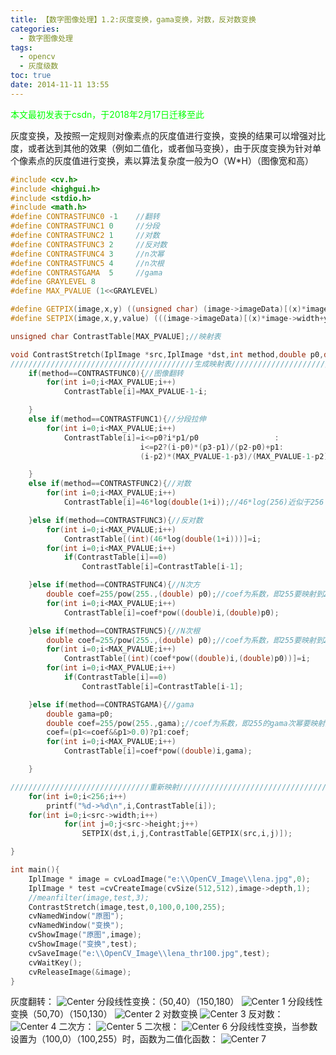 ```yaml
---
title: 【数字图像处理】1.2:灰度变换，gama变换，对数，反对数变换
categories:
  - 数字图像处理
tags:
  - opencv
  - 灰度级数
toc: true
date: 2014-11-11 13:55
---
```

<font color="00FF00">本文最初发表于csdn，于2018年2月17日迁移至此</font>

灰度变换，及按照一定规则对像素点的灰度值进行变换，变换的结果可以增强对比度，或者达到其他的效果（例如二值化，或者伽马变换），由于灰度变换为针对单个像素点的灰度值进行变换，素以算法复杂度一般为O（W\*H）（图像宽和高）
```c++
#include <cv.h>
#include <highgui.h>
#include <stdio.h>
#include <math.h>
#define CONTRASTFUNC0 -1	//翻转
#define CONTRASTFUNC1 0		//分段
#define CONTRASTFUNC2 1		//对数
#define CONTRASTFUNC3 2		//反对数
#define CONTRASTFUNC4 3		//n次幂
#define CONTRASTFUNC5 4		//n次根
#define CONTRASTGAMA  5     //gama
#define GRAYLEVEL 8
#define MAX_PVALUE (1<<GRAYLEVEL)

#define GETPIX(image,x,y) ((unsigned char) (image->imageData)[(x)*image->width+(y)])
#define SETPIX(image,x,y,value) (((image->imageData)[(x)*image->width+y])=((unsigned char)value))

unsigned char ContrastTable[MAX_PVALUE];//映射表

void ContrastStretch(IplImage *src,IplImage *dst,int method,double p0,double p1,int p2,int p3){
/////////////////////////////////////////生成映射表////////////////////////////////////////////
	if(method==CONTRASTFUNC0){//图像翻转
		for(int i=0;i<MAX_PVALUE;i++)
			ContrastTable[i]=MAX_PVALUE-1-i;

	}
	else if(method==CONTRASTFUNC1){//分段拉伸
		for(int i=0;i<MAX_PVALUE;i++)
			ContrastTable[i]=i<=p0?i*p1/p0                 :
							 i<=p2?(i-p0)*(p3-p1)/(p2-p0)+p1:
							 (i-p2)*(MAX_PVALUE-1-p3)/(MAX_PVALUE-1-p2)+p3;

	}
	else if(method==CONTRASTFUNC2){//对数
		for(int i=0;i<MAX_PVALUE;i++)
			ContrastTable[i]=46*log(double(1+i));//46*log(256)近似于256

	}else if(method==CONTRASTFUNC3){//反对数
		for(int i=0;i<MAX_PVALUE;i++)
			ContrastTable[(int)(46*log(double(1+i)))]=i;
		for(int i=0;i<MAX_PVALUE;i++)
			if(ContrastTable[i]==0)
				ContrastTable[i]=ContrastTable[i-1];

	}else if(method==CONTRASTFUNC4){//N次方
		double coef=255/pow(255.,(double) p0);//coef为系数，即255要映射到255
		for(int i=0;i<MAX_PVALUE;i++)
			ContrastTable[i]=coef*pow((double)i,(double)p0);

	}else if(method==CONTRASTFUNC5){//N次根
		double coef=255/pow(255.,(double) p0);//coef为系数，即255要映射到255
		for(int i=0;i<MAX_PVALUE;i++)
			ContrastTable[(int)(coef*pow((double)i,(double)p0))]=i;
		for(int i=0;i<MAX_PVALUE;i++)
			if(ContrastTable[i]==0)
				ContrastTable[i]=ContrastTable[i-1];

	}else if(method==CONTRASTGAMA){//gama
		double gama=p0;
		double coef=255/pow(255.,gama);//coef为系数，即255的gama次幂要映射到255
		coef=(p1<=coef&&p1>0.0)?p1:coef;
		for(int i=0;i<MAX_PVALUE;i++)
			ContrastTable[i]=coef*pow((double)i,gama);

	}

///////////////////////////////重新映射/////////////////////////////////////////////
	for(int i=0;i<256;i++)
		printf("%d->%d\n",i,ContrastTable[i]);
	for(int i=0;i<src->width;i++)
			for(int j=0;j<src->height;j++)
				SETPIX(dst,i,j,ContrastTable[GETPIX(src,i,j)]);

}

int main(){
	IplImage * image = cvLoadImage("e:\\OpenCV_Image\\lena.jpg",0);
	IplImage * test =cvCreateImage(cvSize(512,512),image->depth,1);
	//meanfilter(image,test,3);
	ContrastStretch(image,test,0,100,0,100,255);
	cvNamedWindow("原图");
	cvNamedWindow("变换");
	cvShowImage("原图",image);
	cvShowImage("变换",test);
	cvSaveImage("e:\\OpenCV_Image\\lena_thr100.jpg",test);
	cvWaitKey();
	cvReleaseImage(&image);
}

```
灰度翻转：
![Center][]
分段线性变换：（50,40）（150,180）
![Center 1][]
分段线性变换（50,70）（150,130）
![Center 2][]
对数变换
![Center 3][]
反对数：
![Center 4][]
二次方：
![Center 5][]
二次根：
![Center 6][]
分段线性变换，当参数设置为（100,0）（100,255）时，函数为二值化函数：
![Center 7][]

[Center]: DIP-1-2-灰度变换-gama变换-对数-反对数变换/20141111133834016.jpg
[Center 1]: DIP-1-2-灰度变换-gama变换-对数-反对数变换/20141111133913905.jpg
[Center 2]: DIP-1-2-灰度变换-gama变换-对数-反对数变换/20141111134111109.jpg
[Center 3]: DIP-1-2-灰度变换-gama变换-对数-反对数变换/20141111134125335.jpg
[Center 4]: DIP-1-2-灰度变换-gama变换-对数-反对数变换/20141111134148719.jpg
[Center 5]: DIP-1-2-灰度变换-gama变换-对数-反对数变换/20141111134210731.jpg
[Center 6]: DIP-1-2-灰度变换-gama变换-对数-反对数变换/20141111134239732.jpg
[Center 7]: DIP-1-2-灰度变换-gama变换-对数-反对数变换/20141111135816015.jpg
